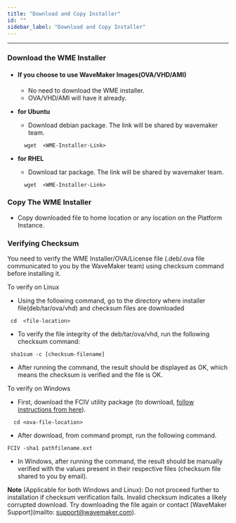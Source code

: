 ```yaml
---
title: "Download and Copy Installer"
id: ""
sidebar_label: "Download and Copy Installer"
---
```

---

### Download the WME Installer
- #### If you choose to use WaveMaker Images(OVA/VHD/AMI) 
  - No need to download the WME installer. 
  - OVA/VHD/AMI will have it already.

- **for Ubuntu**
  - Download debian package. The link will be shared by wavemaker team.
  ```
    wget  <WME-Installer-Link>
  ```
- **for RHEL**
  - Download tar package. The link will be shared by wavemaker team.
  ```
    wget  <WME-Installer-Link>
  ```

### Copy The WME Installer
- Copy downloaded file to home location or any location on the Platform Instance. 

### Verifying Checksum

You need to verify the WME Installer/OVA/License file (.deb/.ova file communicated to you by the WaveMaker team) using checksum command before installing it.

To verify on Linux

- Using the following command, go to the directory where installer file(deb/tar/ova/vhd) and checksum files are downloaded 
 ``` 
  cd  <file-location>
 ```
- To verify the file integrity of the deb/tar/ova/vhd, run the following checksum command: 
 ```
  sha1sum -c [checksum-filename]
 ```
- After running the command, the result should be displayed as OK, which means the checksum is verified and the file is OK.

To verify on Windows

- First, download the FCIV utility package (to download, [follow instructions from here](https://support.microsoft.com/en-us/kb/841290#bookmark-4)).
```
  cd <ova-file-location>
```
- After download, from command prompt, run the following command.
 ```
 FCIV -sha1 pathfilename.ext
 ```
- In Windows, after running the command, the result should be manually verified with the values present in their respective files (checksum file shared to you by email).

**Note** (Applicable for both Windows and Linux): Do not proceed further to installation if checksum verification fails. Invalid checksum indicates a likely corrupted download. Try downloading the file again or contact [WaveMaker Support](mailto: support@wavemaker.com).

